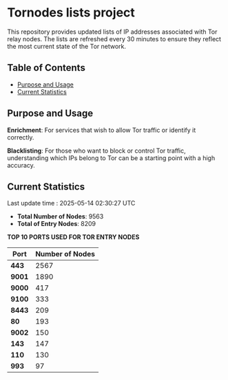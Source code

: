# Tornodes lists project

This repository provides updated lists of IP addresses associated with Tor relay nodes. The lists are refreshed every 30 minutes to ensure they reflect the most current state of the Tor network.

## Table of Contents

- [Purpose and Usage](#purpose-and-usage)
- [Current Statistics](#current-statistics)


## Purpose and Usage

**Enrichment**: For services that wish to allow Tor traffic or identify it correctly.

**Blacklisting**: For those who want to block or control Tor traffic, understanding which IPs belong to Tor can be a starting point with a high accuracy.

## Current Statistics

Last update time : 2025-05-14 02:30:27 UTC

- **Total Number of Nodes**: 9563
- **Total of Entry Nodes**: 8209

**TOP 10 PORTS USED FOR TOR ENTRY NODES**

| **Port** | **Number of Nodes** |
|------|-----------------|
| **443**   | 2567  |
| **9001**   | 1890  |
| **9000**   | 417  |
| **9100**   | 333  |
| **8443**   | 209  |
| **80**   | 193  |
| **9002**   | 150  |
| **143**   | 147  |
| **110**   | 130  |
| **993**   | 97  |

